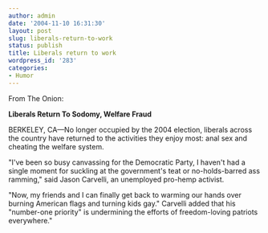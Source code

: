```yaml
---
author: admin
date: '2004-11-10 16:31:30'
layout: post
slug: liberals-return-to-work
status: publish
title: Liberals return to work
wordpress_id: '283'
categories:
- Humor
---
```

From The Onion:

<b>Liberals Return To Sodomy, Welfare Fraud</b>

BERKELEY, CA—No longer occupied by the 2004 election, liberals across the country have returned to the activities they enjoy most: anal sex and cheating the welfare system. 

"I've been so busy canvassing for the Democratic Party, I haven't had a single moment for suckling at the government's teat or no-holds-barred ass ramming," said Jason Carvelli, an unemployed pro-hemp activist.

"Now, my friends and I can finally get back to warming our hands over burning American flags and turning kids gay." Carvelli added that his "number-one priority" is undermining the efforts of freedom-loving patriots everywhere."
